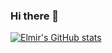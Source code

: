 ### Hi there 👋
[![Elmir's GitHub stats](https://github-readme-stats.vercel.app/api?username=elmirge7)](https://github.com/anuraghazra/github-readme-stats)

<!--
**elmirge7/elmirge7** is a ✨ _special_ ✨ repository because its `README.md` (this file) appears on your GitHub profile.

Here are some ideas to get you started:

- 🔭 I’m currently working on ...
- 🌱 I’m currently learning ...
- 👯 I’m looking to collaborate on ...
- 🤔 I’m looking for help with ...
- 💬 Ask me about ...
- 📫 How to reach me: ...
- 😄 Pronouns: ...
- ⚡ Fun fact: ...
-->
